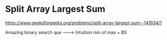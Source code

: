 # Split Array Largest Sum
https://www.geeksforgeeks.org/problems/split-array-largest-sum--141634/1

Amazing binary search que ---> Intuition min of max = BS
